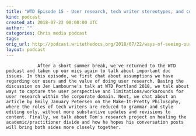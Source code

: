 ```yaml
---
title: "WTD Episode 15 - User research, tech writer stereotypes, and conversations"
kind: podcast
created_at: 2018-07-22 00:00:00 UTC
author: ""
categories: Chris media podcast
tags: 
orig_url: http://podcast.writethedocs.org/2018/07/22/ways-of-seeing-our-users-ways-others-see-us/
layout: podcast
---
```


                After a short summer break, we've returned to the WTD podcast and taken up our mics again to talk about important doc issues. In this episode, we first chat about assumptions we have regarding our users and the value of doing user research. Basing the discussion on Jen Lambourne's talk at WTD Portland 2018, we talk about ways to capture the user perspective and limitations/workarounds for user research within the corporate domain. Next, we chat about an article by Emily January Petersen on the Make-It-Pretty Philosophy, where the roles of tech writers are reduced to grammar and style editing only, without more substantive updates and revisions to content. Finally, we talk about Tom's research project on healing the academic/practitioner divide and how he hopes his conversation posts will bring both sides more closely together.
            